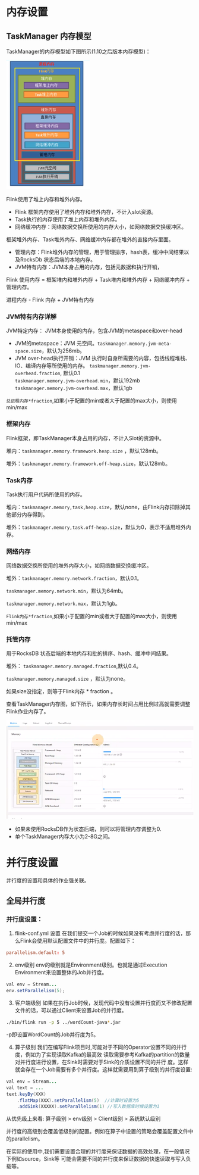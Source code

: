 # 内存设置

## TaskManager 内存模型

TaskManager的内存模型如下图所示(1.10之后版本内存模型)：

![pic](./taskManager001.png)

Flink使用了堆上内存和堆外内存。

- Flink 框架内存使用了堆外内存和堆外内存，不计入slot资源。
- Task执行的内存使用了堆上内存和堆外内存。
- 网络缓冲内存：网络数据交换所使用的内存大小，如网络数据交换缓冲区。

框架堆外内存、Task堆外内存、网络缓冲内存都在堆外的直接内存里面。

- 管理内存：Flink堆外内存的管理，用于管理排序，hash表，缓冲中间结果以及RocksDb 状态后端的本地内存。
- JVM特有内存：JVM本身占用的内存，包括元数据和执行开销，


Flink 使用内存 = 框架堆内和堆外内存 + Task堆内和堆外内存 + 网络缓冲内存 + 管理内存。

进程内存 - Flink 内存 + JVM特有内存


### JVM特有内存详解

JVM特定内存： JVM本身使用的内存，包含JVM的metaspace和over-head

- JVM的metaspace：JVM 元空间。`taskmanager.memory.jvm-meta-space.size`，默认为256mb。
- JVM over-head执行开销：JVM 执行时自身所需要的内容，包括线程堆栈、IO、编译内存等所使用的内存。
  `taskmanager.memory.jvm-overhead.fraction`, 默认0.1 <br>
  `taskmanager.memory.jvm-overhead.min`，默认192mb <br>
  `taskmanager.memory.jvm-overhead.max`，默认1gb  <br>

` 总进程内存*fraction `,如果小于配置的min或者大于配置的max大小，则使用min/max 


### 框架内存
Flink框架，即TaskManager本身占用的内存，不计入Slot的资源中。

堆内：`taskmanager.memory.framework.heap.size` ，默认128mb。

堆外：`taskmanager.memory.framework.off-heap.size`，默认128mb。


### Task内存
Task执行用户代码所使用的内存。

堆内：`taskmanager.memory,task,heap.size`，默认none，由Flink内存扣除掉其他部分内存得到。

堆外：`taskmanager.memory,task.off-heap.size`，默认为0，表示不适用堆外内存。


### 网络内存
网络数据交换所使用的堆外内存大小，如网络数据交换缓冲区。

堆外：`taskmanager.memory.network.fraction`，默认0.1。

`taskmanager.memory.network.min`，默认为64mb。

`taskmanager.memory.network.max`，默认为1gb。

` Flink内存*fraction `,如果小于配置的min或者大于配置的max大小，则使用min/max

### 托管内存

用于RocksDB 状态后端的本地内存和批的排序、hash、缓冲中间结果。

堆外：
`taskmanager.memory.managed.fraction`,默认0.4。

`taskmanager.memory.managed.size` ，默认为none。

如果size没指定，则等于Flink内存 * fraction 。

查看TaskManager内存图，如下所示，如果内存长时间占用比例过高就需要调整Flink作业内存了。

![pic](./taskmanager002.png)

- 如果未使用RocksDB作为状态后端，则可以将管理内存调整为0.
- 单个TaskManager内存大小为2-8G之间。


# 并行度设置
并行度的设置和具体的作业强关联。

## 全局并行度


### 并行度设置：

1. flink-conf.yml 设置
在我们提交一个Job的时候如果没有考虑并行度的话，那么Flink会使用默认配置文件中的并行度。配置如下：
```conf 
parallelism.default: 5
```
2. env级别
env的级别就是Environment级别。也就是通过Execution Environment来设置整体的Job并行度。

```java
val env = Stream...
env.setParallelism(5);
```
3. 客户端级别
如果在执行Job时候，发现代码中没有设置并行度而又不修改配置文件的话，可以通过Client来设置Job的并行度。
```bash 
./bin/flink run -p 5 ../wordCount-java*.jar 
```
-p即设置WordCount的Job并行度为5。

4. 算子级别
我们在编写Flink项目时,可能对于不同的Operator设置不同的并行度，例如为了实现读取Kafka的最高效
读取需要参考Kafka的partition的数量对并行度进行设置，在Sink时需要对于Sink的介质设置不同的并行
度。这样就会存在一个Job需要有多个并行度。这样就需要用到算子级别的并行度设置:

```java 
val env = Stream...
val text = ...
text.keyBy(XXX)
    .flatMap(XXX).setParallelism(5)  //计算时设置为5
    .addSink(XXXXX).setParallelism(1) //写入数据库时候设置为1
```

从优先级上来看:  算子级别 > env级别 > Client级别 > 系统默认级别

并行度的高级别会覆盖低级别的配置。例如在算子中设置的策略会覆盖配置文件中的parallelism。

在实际的使用中,我们需要设置合理的并行度来保证数据的高效处理，在一般情况下例如source，Sink等
可能会需要不同的并行度来保证数据的快速读取与写入负载等。


